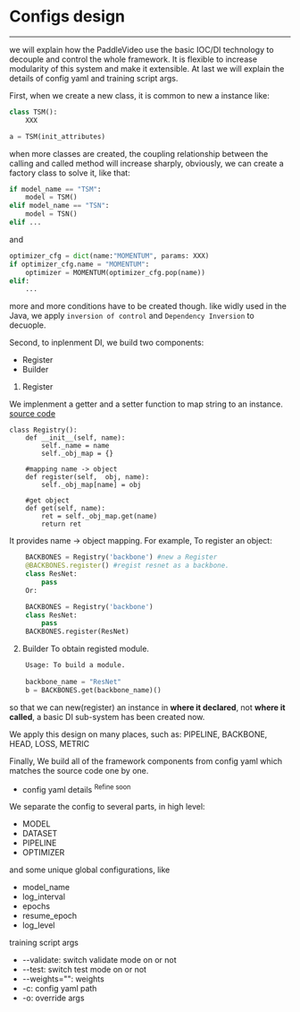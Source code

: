 # Configs design

---
we will explain how the PaddleVideo use the basic IOC/DI technology to decouple and control the whole framework. It is flexible to increase modularity of this system and make it extensible. At last we will explain the details of config yaml and training script args.


First, when we create a new class, it is common to new a instance like:

```python
class TSM():
    XXX

a = TSM(init_attributes)
```

when more classes are created, the coupling relationship between the calling and called method will increase sharply, obviously, we can create a factory class to solve it, like that:

```python
if model_name == "TSM":
    model = TSM()
elif model_name == "TSN":
    model = TSN()
elif ...
```
and 

```python
optimizer_cfg = dict(name:"MOMENTUM", params: XXX)
if optimizer_cfg.name = "MOMENTUM":
    optimizer = MOMENTUM(optimizer_cfg.pop(name))
elif:
    ...
```

more and more conditions have to be created though. like widly used in the Java, we apply ```inversion of control``` and ```Dependency Inversion``` to decuople.

Second, to inplenment DI, we build two components:

- Register
- Builder

1. Register

We implenment a getter and a setter function to map string to an instance.
[source code](../../paddlevideo/utils/registry.py)

```excerpt from source code.
class Registry():
    def __init__(self, name):
        self._name = name
        self._obj_map = {}
        
    #mapping name -> object
    def register(self,  obj, name):
        self._obj_map[name] = obj
        
    #get object
    def get(self, name):
        ret = self._obj_map.get(name)
        return ret
```

It provides name -> object mapping. For example, To register an object:
```python
    BACKBONES = Registry('backbone') #new a Register
    @BACKBONES.register() #regist resnet as a backbone.
    class ResNet:
        pass
    Or:

    BACKBONES = Registry('backbone')
    class ResNet:
        pass
    BACKBONES.register(ResNet)
```

2. Builder
To obtain registed module.
```python
    Usage: To build a module.
    
    backbone_name = "ResNet"
    b = BACKBONES.get(backbone_name)()
```

so that we can new(register) an instance in **where it declared**, not **where it called**, a basic DI sub-system has been created now.

We apply this design on many places, such as: PIPELINE, BACKBONE, HEAD, LOSS, METRIC

Finally, We build all of the framework components from config yaml which matches the source code one by one.

- config yaml details <sup>Refine soon</sup>

We separate the config to several parts, in high level:

- MODEL
- DATASET
- PIPELINE
- OPTIMIZER

and some unique global configurations, like
- model_name
- log_interval
- epochs
- resume_epoch
- log_level


training script args

-  --validate: switch validate mode on or not
-  --test: switch test mode on or not
-  --weights="": weights
-  -c: config yaml path
-  -o: override args





